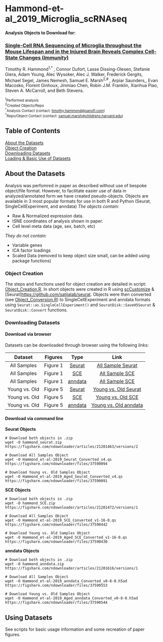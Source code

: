 # Hammond-et-al_2019_Microglia_scRNAseq

#### Analysis Objects to Download for:  
### [**Single-Cell RNA Sequencing of Microglia throughout the Mouse Lifespan and in the Injured Brain Reveals Complex Cell-State Changes (*Immunity*)**](https://doi.org/10.1016/j.immuni.2018.11.004)  
Timothy R. Hammond<sup>1,\* </sup>, Connor Dufort, Lasse Dissing-Olesen, Stefanie Giera, Adam Young, Alec Wysoker, Alec J. Walker, Frederick Gergits, Michael Segel, James Nemesh, Samuel E. Marsh<sup>2,\# </sup>, Arpiar Saunders,, Evan Macosko, Florent Ginhoux, Jinmiao Chen, Robin J.M. Franklin, Xianhua Piao, Steven A. McCarroll, and Beth Stevens.

<sup><sup>1</sup>Performed analysis</sup>   
<sup><sup>2</sup>Created Objects/Repo</sup>  
<sup><sup>\*</sup>Analysis Contact (contact: timothy.hammond@sanofi.com)</sup>  
<sup><sup>\*</sup>Repo/Object Contact (contact: samuel.marsh@childrens.harvard.edu)</sup>  

## Table of Contents  
[About the Datasets](https://github.com/samuel-marsh/Hammond-et-al_2019_Microglia_scRNAseq#about-the-datasets)  
[Object Creation](https://github.com/samuel-marsh/Hammond-et-al_2019_Microglia_scRNAseq#object-creation)  
[Downloading Datasets](https://github.com/samuel-marsh/Hammond-et-al_2019_Microglia_scRNAseq#downloading-datasets)  
[Loading & Basic Use of Datasets](https://github.com/samuel-marsh/Hammond-et-al_2019_Microglia_scRNAseq#using-datasets)  


##  About the Datasets  
Analysis was perfomred in paper as described without use of bespoke object/file format.  However, to facilitate easier use of data in analyzed/annotated form we have created pseudo-objects.  Objects are available in 3 most popular formats for use in both R and Python (Seurat, SingleCellExperiment, and anndata)
*The objects contain:*
- Raw & Normalized expression data.
- tSNE coordinates of analysis shown in paper.
- Cell level meta data (age, sex, batch, etc)

*They do not contain:*
- Variable genes
- ICA factor loadings
- Scaled Data (removed to keep object size small, can be added using package functions)

### Object Creation  
The steps and functions used for object creation are detailed in script: [Object_Creation.R](LINK_HERE).  In short objects were created in R using [scCustomize](https://samuel-marsh.github.io/scCustomize/) & [Seurat]https://github.com/satijalab/seurat.  Objects were then converted (see [Object_Conversion.R](LINK_HERE)) to SingleCellExperiment and anndata formats using `Seurat::as.SingleCellExperiment()` and `SeuratDisk::SaveH5Seurat` & `SeuratDisk::Convert` functions.


### Downloading Datasets  
#### Download via browser  
Datasets can be downloaded through browser using the following links:  

| Dataset | Figures | Type | Link |
| :-----: | :-----: | :------: | :------------: |
| All Samples | Figure 1 | [Seurat](https://github.com/satijalab/seurat/wiki/Seurat) | [All Sample Seurat](https://figshare.com/ndownloader/files/37590094) |
| All Samples | Figure 1 | [SCE](https://bioconductor.org/packages/release/bioc/html/SingleCellExperiment.html) | [All Sample SCE](https://figshare.com/ndownloader/files/37590553) |
| All Samples | Figure 1 | [anndata](https://anndata.readthedocs.io/en/latest/) | [All Sample SCE](https://figshare.com/ndownloader/files/37590442) |
| Young vs. Old | Figure 5 | [Seurat](https://github.com/satijalab/seurat/wiki/Seurat) | [Young vs. Old Seurat](https://figshare.com/ndownloader/files/37590091) |
| Young vs. Old | Figure 5 | [SCE](https://bioconductor.org/packages/release/bioc/html/SingleCellExperiment.html) | [Young vs. Old SCE](https://figshare.com/ndownloader/files/37590430) |
| Young vs. Old | Figure 5 | [anndata](https://anndata.readthedocs.io/en/latest/) | [Young vs. Old anndata](https://figshare.com/ndownloader/files/37590544) |

#### Download via command line
**Seurat Objects**
```
# Download both objects in .zip
wget -O hammond_seurat.zip https://figshare.com/ndownloader/articles/21201463/versions/2

# Download All Samples Object
wget -O Hammond_et-al-2019_Seurat_Converted_v4.qs https://figshare.com/ndownloader/files/37590094

# Download Young vs. Old Samples Object
wget -O Hammond_et-al-2019_Aged_Seurat_Converted_v4.qs https://figshare.com/ndownloader/files/37590091
```

**SCE Objects**
```
# Download both objects in .zip
wget -O hammond_SCE.zip https://figshare.com/ndownloader/articles/21201472/versions/1

# Download All Samples Object
wget -O Hammond_et-al-2019_SCE_Converted_v1-16-0.qs https://figshare.com/ndownloader/files/37590442

# Download Young vs. Old Samples Object
wget -O Hammond_et-al-2019_Aged_SCE_Converted_v1-16-0.qs https://figshare.com/ndownloader/files/37590430
```

**anndata Objects**
```
# Download both objects in .zip
wget -O hammond_anndata.zip https://figshare.com/ndownloader/articles/21201616/versions/1

# Download All Samples Object
wget -O Hammond_et-al-2019_anndata_Converted_v0-8-0.h5ad https://figshare.com/ndownloader/files/37590553

# Download Young vs. Old Samples Object
wget -O Hammond_et-al-2019_Aged_anndata_Converted_v0-8-0.h5ad https://figshare.com/ndownloader/files/37590544
```

## Using Datasets  
See scripts for basic usage information and some recreation of paper figures.
